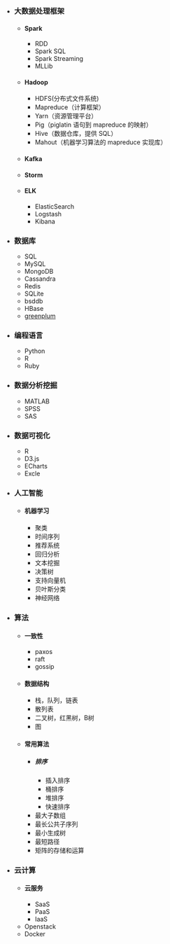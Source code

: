 - ### 大数据处理框架
  - #### Spark
    - RDD
    - Spark SQL
	- Spark Streaming
	- MLLib

  - #### Hadoop
    - HDFS(分布式文件系统)
	- Mapreduce（计算框架）
	- Yarn（资源管理平台）
	- Pig（piglatin 语句到 mapreduce 的映射）
	- Hive（数据仓库，提供 SQL）
	- Mahout（机器学习算法的 mapreduce 实现库）

  - #### Kafka
  - #### Storm
  - #### ELK
    - ElasticSearch
	- Logstash
	- Kibana

- ### 数据库
  - SQL
  - MySQL
  - MongoDB
  - Cassandra
  - Redis
  - SQLite
  - bsddb
  - HBase
  - [greenplum](http://greenplum.org/)

- ### 编程语言
  - Python
  - R
  - Ruby

- ### 数据分析挖掘
  - MATLAB
  - SPSS
  - SAS


- ### 数据可视化
  - R
  - D3.js
  - ECharts
  - Excle

- ### 人工智能
  - #### 机器学习
    - 聚类
	- 时间序列
	- 推荐系统
	- 回归分析
	- 文本挖掘
	- 决策树
	- 支持向量机
	- 贝叶斯分类
	- 神经网络

- ### 算法
  - #### 一致性
    - paxos
	- raft
	- gossip

  - #### 数据结构
    - 栈，队列，链表
    - 散列表
    - 二叉树，红黑树，B树
    - 图

  - #### 常用算法
    - ##### 排序
      - 插入排序
      - 桶排序
      - 堆排序
      - 快速排序
    - 最大子数组
    - 最长公共子序列
    - 最小生成树
    - 最短路径
    - 矩阵的存储和运算

- ### 云计算
  - #### 云服务
    - SaaS
    - PaaS
    - IaaS
  -  Openstack
  -  Docker


